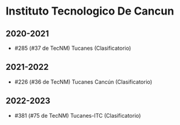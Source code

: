 # Instituto Tecnologico De Cancun

## 2020-2021

- #285 (#37 de TecNM) Tucanes (Clasificatorio)

## 2021-2022

- #226 (#36 de TecNM) Tucanes Cancún (Clasificatorio)

## 2022-2023

- #381 (#75 de TecNM) Tucanes-ITC (Clasificatorio)


